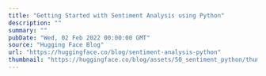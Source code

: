 ```yaml
---
title: "Getting Started with Sentiment Analysis using Python"
description: ""
summary: ""
pubDate: "Wed, 02 Feb 2022 00:00:00 GMT"
source: "Hugging Face Blog"
url: "https://huggingface.co/blog/sentiment-analysis-python"
thumbnail: "https://huggingface.co/blog/assets/50_sentiment_python/thumbnail.png"
---
```


